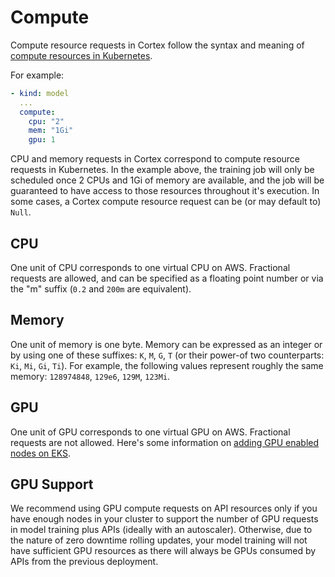 # Compute

Compute resource requests in Cortex follow the syntax and meaning of [compute resources in Kubernetes](https://kubernetes.io/docs/concepts/configuration/manage-compute-resources-container/).

For example:

```yaml
- kind: model
  ...
  compute:
    cpu: "2"
    mem: "1Gi"
    gpu: 1
```

CPU and memory requests in Cortex correspond to compute resource requests in Kubernetes. In the example above, the training job will only be scheduled once 2 CPUs and 1Gi of memory are available, and the job will be guaranteed to have access to those resources throughout it's execution. In some cases, a Cortex compute resource request can be (or may default to) `Null`.

## CPU

One unit of CPU corresponds to one virtual CPU on AWS. Fractional requests are allowed, and can be specified as a floating point number or via the "m" suffix (`0.2` and `200m` are equivalent).

## Memory

One unit of memory is one byte. Memory can be expressed as an integer or by using one of these suffixes: `K`, `M`, `G`, `T` (or their power-of two counterparts: `Ki`, `Mi`, `Gi`, `Ti`). For example, the following values represent roughly the same memory: `128974848`, `129e6`, `129M`, `123Mi`.

## GPU

One unit of GPU corresponds to one virtual GPU on AWS. Fractional requests are not allowed. Here's some information on [adding GPU enabled nodes on EKS](https://docs.aws.amazon.com/en_ca/eks/latest/userguide/gpu-ami.html).

## GPU Support

We recommend using GPU compute requests on API resources only if you have enough nodes in your cluster to support the number of GPU requests in model training plus APIs (ideally with an autoscaler). Otherwise, due to the nature of zero downtime rolling updates, your model training will not have sufficient GPU resources as there will always be GPUs consumed by APIs from the previous deployment.

